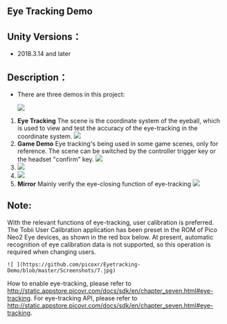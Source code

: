 ## Eye Tracking Demo

## Unity Versions：

   - 2018.3.14 and later

## Description：

   - There are three demos in this project:

     ![ ](https://github.com/picoxr/Eyetracking-Demo/blob/master/Screenshots/1.jpeg)

1.  **Eye Tracking**
The scene is the coordinate system of the eyeball, which is used to view and test the accuracy of the eye-tracking in the coordinate system.
![](https://github.com/picoxr/Eyetracking-Demo/blob/master/Screenshots/2.png)
2. **Game Demo**
Eye tracking's being used in some game scenes, only for reference.
The scene can be switched by the controller trigger key or the headset "confirm" key.
    ![ ](https://github.com/picoxr/Eyetracking-Demo/blob/master/Screenshots/3.png)
3.  ![ ](https://github.com/picoxr/Eyetracking-Demo/blob/master/Screenshots/4.png)
4.  ![ ](https://github.com/picoxr/Eyetracking-Demo/blob/master/Screenshots/5.png)
5.  **Mirror**
    Mainly verify the eye-closing function of eye-tracking
    ![](https://github.com/picoxr/Eyetracking-Demo/blob/master/Screenshots/6.jpeg)
##  Note:
With the relevant functions of eye-tracking, user calibration is preferred. The Tobii User Calibration application has been preset in the ROM of Pico Neo2 Eye devices, as shown in the red box below. At present, automatic recognition of eye calibration data is not supported, so this operation is required when changing users.

    ![ ](https://github.com/picoxr/Eyetracking-Demo/blob/master/Screenshots/7.jpg)

How to enable eye-tracking, please refer to http://static.appstore.picovr.com/docs/sdk/en/chapter_seven.html#eye-tracking.
For eye-tracking API, please refer to http://static.appstore.picovr.com/docs/sdk/en/chapter_seven.html#eye-tracking.
